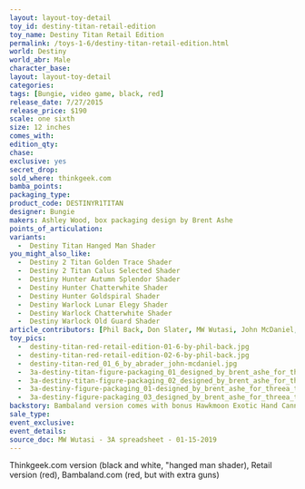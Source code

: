 ```yaml
---
layout: layout-toy-detail 
toy_id: destiny-titan-retail-edition
toy_name: Destiny Titan Retail Edition
permalink: /toys-1-6/destiny-titan-retail-edition.html
world: Destiny
world_abr: Male
character_base: 
layout: layout-toy-detail
categories: 
tags: [Bungie, video game, black, red]
release_date: 7/27/2015
release_price: $190 
scale: one sixth
size: 12 inches
comes_with: 
edition_qty: 
chase: 
exclusive: yes
secret_drop: 
sold_where: thinkgeek.com
bamba_points: 
packaging_type: 
product_code: DESTINYR1TITAN
designer: Bungie
makers: Ashley Wood, box packaging design by Brent Ashe
points_of_articulation: 
variants: 
  -  Destiny Titan Hanged Man Shader
you_might_also_like: 
  -  Destiny 2 Titan Golden Trace Shader
  -  Destiny 2 Titan Calus Selected Shader
  -  Destiny Hunter Autumn Splendor Shader
  -  Destiny Hunter Chatterwhite Shader
  -  Destiny Hunter Goldspiral Shader
  -  Destiny Warlock Lunar Elegy Shader
  -  Destiny Warlock Chatterwhite Shader
  -  Destiny Warlock Old Guard Shader
article_contributors: [Phil Back, Don Slater, MW Wutasi, John McDaniel, Brent Ashe]
toy_pics: 
  -  destiny-titan-red-retail-edition-01-6-by-phil-back.jpg
  -  destiny-titan-red-retail-edition-02-6-by-phil-back.jpg
  -  destiny-titan-red_01_6_by_abrader_john-mcdaniel.jpg
  -  3a-destiny-titan-figure-packaging_01_designed_by_brent_ashe_for_threea_toys.jpg
  -  3a-destiny-titan-figure-packaging_02_designed_by_brent_ashe_for_threea_toys.jpg
  -  3a-destiny-figure-packaging_01-designed_by_brent_ashe_for_threea_toys.jpg
  -  3a-destiny-figure-packaging_03_designed_by_brent_ashe_for_threea_toys.jpg
backstory: Bambaland version comes with bonus Hawkmoon Exotic Hand Cannon
sale_type: 
event_exclusive: 
event_details: 
source_doc: MW Wutasi - 3A spreadsheet - 01-15-2019
---
```

Thinkgeek.com version (black and white, "hanged man shader), Retail version (red), Bambaland.com (red, but with extra guns)
